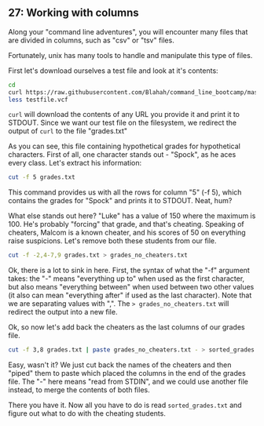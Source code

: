 ## 27: Working with columns

Along your "command line adventures", you will encounter many files that are divided in columns, such as "csv" or "tsv" files.

Fortunately, unix has many tools to handle and manipulate this type of files.

First let's download ourselves a test file and look at it's contents:

```bash
cd
curl https://raw.githubusercontent.com/Blahah/command_line_bootcamp/master/testfiles/grades.txt > grades.txt
less testfile.vcf
```

`curl` will download the contents of any URL you provide it and print it to STDOUT. Since we want our test file on the filesystem, we redirect the output of `curl` to the file "grades.txt"

As you can see, this file containing hypothetical grades for hypothetical characters. First of all, one character stands out - "Spock", as he aces every class. Let's extract his information:

```bash
cut -f 5 grades.txt
```

This command provides us with all the rows for column "5" (-f 5), which contains the grades for "Spock" and prints it to STDOUT. Neat, hum?

What else stands out here? "Luke" has a value of 150 where the maximum is 100. He's probably "forcing" that grade, and that's cheating. Speaking of cheaters, Malcom is a known cheater, and his scores of 50 on everything raise suspicions. Let's remove both these students from our file.

```bash
cut -f -2,4-7,9 grades.txt > grades_no_cheaters.txt
```

Ok, there is a lot to sink in here. First, the syntax of what the "-f" argument takes: the "-" means "everything up to" when used as the first character, but also means "everything between" when used between two other values (it also can mean "everything after" if used as the last character). Note that we are separating values with ",". The `> grades_no_cheaters.txt` will redirect the output into a new file.

Ok, so now let's add back the cheaters as the last columns of our grades file.

```bash
cut -f 3,8 grades.txt | paste grades_no_cheaters.txt - > sorted_grades.txt
```

Easy, wasn't it? We just cut back the names of the cheaters and then "piped" them to paste which placed the columns in the end of the grades file. The "-" here means "read from STDIN", and we could use another file instead, to merge the contents of both files.

There you have it. Now all you have to do is read `sorted_grades.txt` and figure out what to do with the cheating students.
